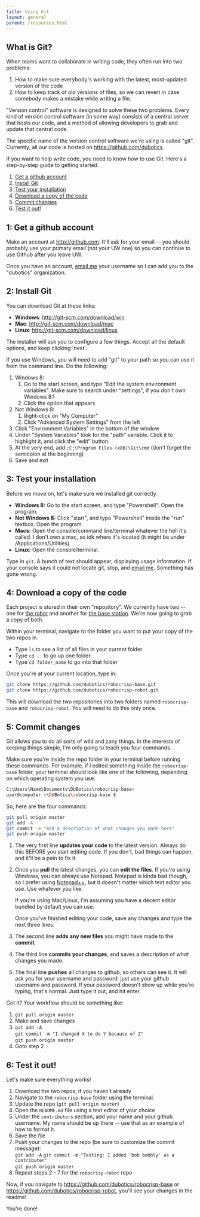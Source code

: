 ```yaml
---
title: Using Git
layout: general
parent: /resources.html
---
```


## What is Git?

When teams want to collaborate in writing code, they often run into two problems:

1.  How to make sure everybody's working with the latest, most-updated version of the code
2.  How to keep track of old versions of files, so we can revert in case somebody makes a 
    mistake while writing a file.
    
"Version control" software is designed to solve these two problems. Every kind of version
control software (in some way) consists of a central server that hosts our code, and a 
method of allowing developers to grab and update that central code. 

The specific name of the version control software we're using is called "git". Currently, 
all our code is hosted on <https://github.com/dubotics>.

If you want to help write code, you need to know how to use Git. Here's a step-by-step guide
to getting started.

1.  [Get a github account](#get-account)
2.  [Install Git](#install-git)
3.  [Test your installation](#test-installation)
4.  [Download a copy of the code](#download-repo)
5.  [Commit changes](#commit-changes)
6.  [Test it out!](#test-it-out)

<h2 id="get-account">1: Get a github account</h2>

Make an account at <http://github.com>. It'll ask for your email -- you should 
probably use your primary email (not your UW one) so you can continue to use Github after you
leave UW.

Once you have an account, <a href="mailto:michael.lee.0x2a@gmailcom">email me</a> your username
so I can add you to the "dubotics" organization.


<h2 id="install-git">2: Install Git</h2>

You can download Git at these links:

-   **Windows**: <http://git-scm.com/download/win>
-   **Mac**: <http://git-scm.com/download/mac>
-   **Linux**: <http://git-scm.com/download/linux>

The installer will ask you to configure a few things. Accept all the default options, and keep clicking 'next'. 

If you use Windows, you will need to add "git" to your path so you can use it from the command line.
Do the following:

1.  Windows 8:
    1.  Go to the start screen, and type "Edit the system environment variables". Make sure to
        search under "settings", if you don't own Windows 8.1
    2.  Click the option that appears
2.  Not Windows 8:
    1.  Right-click on "My Computer"
    2.  Click "Advanced System Settings" from the left
3.  Click "Environment Variables" in the bottom of the window
4.  Under "System Variables" look for the "path" variable. Click it to highlight it, 
    and click the "edit" button.
5.  At the very end, add `;C:\Program Files (x86)\Git\cmd` (don't forget the semicolon 
    at the beginning)
6.  Save and exit


<h2 id="test-installation">3: Test your installation</h2>

Before we move on, let's make sure we installed git correctly.

-   **Windows 8:** Go to the start screen, and type "Powershell". Open the program.
-   **Not Windows 8:** Click "start", and type "Powershell" inside the "run" textbox. 
    Open the program.
-   **Macs:** Open the console/command line/terminal whatever the hell it's called.
    I don't own a mac, so idk where it's located (it might be under /Applications/Utilities)
-   **Linux:** Open the console/terminal.

Type in `git`. A bunch of text should appear, displaying usage information. If your console 
says it could not locate git, stop, and <a href="mailto:michael.lee.0x2a@gmail.com">email me</a>. 
Something has gone wrong.


<h2 id="download-repo">4: Download a copy of the code</h2>

Each project is stored in their own "repository". We currently have two -- one for 
[the robot](https://github.com/dubotics/robocrisp-robot) and another for 
[the base station](https://github.com/dubotics/robocrisp-base). We're now going to grab a 
copy of both.

Within your terminal, navigate to the folder you want to put your copy of the two repos in.

-   Type `ls` to see a list of all files in your current folder
-   Type `cd ..` to go up one folder
-   Type `cd folder_name` to go into that folder

Once you're at your current location, type in:

```bash
git clone https://github.com/dubotics/robocrisp-base.git
git clone https://github.com/dubotics/robocrisp-robot.git
```

This will download the two repositories into two folders named `robocrisp-base` and `robocrisp-robot`. You will need to do this only once.


<h2 id="commit-changes">5: Commit changes</h2>

Git allows you to do all sorts of wild and zany things. In the interests of keeping things simple, I'm only going to teach you four commands. 

Make sure you're inside the repo folder in your terminal before running these commands.
For example, if I edited something inside the `robocrisp-base` folder, your terminal should look like one of the following, depending on which operating system you use:

```bash
C:\Users\Name\Documents\DUBotics\robocrisp-base>
user@computer ~\DUBotics\robocrisp-base $
```

So, here are the four commands:

```bash
git pull origin master
git add -A
git commit -m "Add a description of what changes you made here"
git push origin master
```

1.  The very first line **updates your code** to the latest version. Always do this BEFORE you 
    start editing code. If you don't, bad things can happen, and it'll be a pain to fix it.
2.  Once you **pull** the latest changes, you can **edit the files**. If you're using Windows, 
    you can always use Notepad. Notepad is kinda bad though, so I prefer using 
    [Notepad++](http://notepad-plus-plus.org/), but it doesn't matter which text editor you use. 
    Use whatever you like. 

    If you're using Mac/Linux, I'm assuming you have a decent editor bundled by default you can use.
    
    Once you've finished editing your code, save any changes and type the next three lines. 
3.  The second line **adds any new files** you might have made to the **commit**.
4.  The third line **commits your changes**, and saves a description of _what_ changes you made.
5.  The final line **pushes** all changes to github, so others can see it. It will ask you for your 
    username and password: just use your github username and password. If your password doesn't
    show up while you're typing, that's normal. Just type it out, and hit enter.

Got it? Your workflow should be something like:

1.  `git pull origin master`
2.  Make and save changes
3.  `git add -A`  
    `git commit -m "I changed X to do Y because of Z"`  
    `git push origin master`
4.  Goto step 2


<h2 id="test-it-out">6: Test it out!</h2>

Let's make sure everything works!

1.  Download the two repos, if you haven't already
2.  Navigate to the `robocrisp-base` folder using the terminal.
3.  Update the repo (`git pull origin master`)
4.  Open the `README.md` file using a text editor of your choice
5.  Under the `contributors` section, add your name and your github username. My name should be up there -- use that as an example of how to format it.
6.  Save the file
7.  Push your changes to the repo (be sure to customize the commit message):  
    `git add -A`
    `git commit -m "Testing: I added 'bob bobbly' as a contributer"`  
    `git push origin master`
8.  Repeat steps 2 - 7 for the `robocrisp-robot` repo

Now, if you navigate to <https://github.com/dubotics/robocrisp-base> or 
<https://github.com/dubotics/robocrisp-robot>, you'll see your changes in the readme!

You're done!




